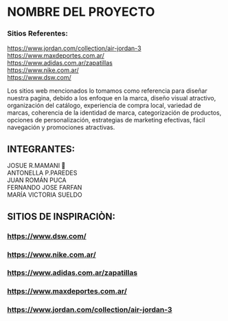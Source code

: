 # NOMBRE DEL PROYECTO

### Sitios Referentes:  
https://www.jordan.com/collection/air-jordan-3  
https://www.maxdeportes.com.ar/  
https://www.adidas.com.ar/zapatillas  
https://www.nike.com.ar/  
https://www.dsw.com/  

Los sitios web mencionados lo tomamos como referencia para diseñar nuestra pagina, debido a los enfoque en la marca, diseño visual atractivo, organización del catálogo, experiencia de compra local, variedad de marcas, coherencia de la identidad de marca, categorización de productos, opciones de personalización, estrategias de marketing
efectivas, fácil navegación y promociones atractivas.  

## INTEGRANTES:

JOSUE R.MAMANI 📀     
ANTONELLA P.PAREDES  
JUAN ROMÁN PUCA  
FERNANDO JOSE FARFAN  
MARÍA VICTORIA SUELDO  


## SITIOS DE INSPIRACIÒN:
### https://www.dsw.com/
### https://www.nike.com.ar/
### https://www.adidas.com.ar/zapatillas
### https://www.maxdeportes.com.ar/
### https://www.jordan.com/collection/air-jordan-3